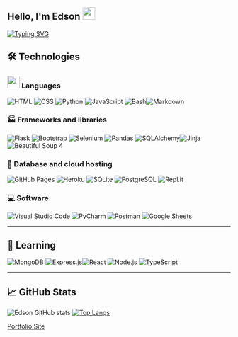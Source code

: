 ## Hello, I'm Edson <img src="https://media.giphy.com/media/hvRJCLFzcasrR4ia7z/giphy.gif" width="28">

[![Typing SVG](https://readme-typing-svg.herokuapp.com?font=Victor+Mono&color=%230DA90A&size=36&width=600&height=400&lines=Welcome+to+my+Profile;Self-taught+Developer;Currently+learning+MERN+stack;Former+Chef;Gamer)](https://git.io/typing-svg)


## 🛠 Technologies

### <img src="https://media.giphy.com/media/juua9i2c2fA0AIp2iq/giphy.gif?cid=ecf05e47b68o7om0bh92pzvnz6jr1qmju8k1y15aoxl799ol&rid=giphy.gif&ct=s" width="28">  Languages
<img alt="HTML" src="https://img.shields.io/badge/HTML-E34F26.svg?logo=html5&logoColor=white"></a> <img alt="CSS" src="https://img.shields.io/badge/CSS-1572B6.svg?logo=css3&logoColor=white"></a> <img alt="Python" src="https://img.shields.io/badge/Python-14354C.svg?logo=python&logoColor=white"></a>  <img alt="JavaScript" src="https://img.shields.io/badge/JavaScript-F7DF1E.svg?logo=javascript&logoColor=black"></a> <img alt="Bash" src="https://img.shields.io/badge/Bash-121011.svg?logo=gnu-bash&logoColor=white"></a><img alt="Markdown" src="https://img.shields.io/badge/Markdown-000000.svg?logo=markdown&logoColor=white"></a>


### 🏭 Frameworks and libraries 
<img alt="Flask" src="https://img.shields.io/badge/-Flask-E8E8E8?logo=flask&logoColor=black"></a> <img alt="Bootstrap" src="https://img.shields.io/badge/Bootstrap-7952B3.svg?logo=bootstrap&logoColor=white"></a> <img alt="Selenium" src ="https://img.shields.io/badge/Selenium-4ea94b.svg?logo=selenium&logoColor=white"></a> <img alt="Pandas" src="https://img.shields.io/badge/Pandas-150458.svg?logo=pandas&logoColor=white"></a> <img alt="SQLAlchemy" src ="https://img.shields.io/badge/SQLAlchemy-F00000.svg?logo=mysql&logoColor=white"></a><img alt="Jinja" src="https://img.shields.io/badge/Jinja-404d59.svg?logo=jinja&logoColor=white"></a> <img alt="Beautiful Soup 4" src="https://img.shields.io/badge/Beautiful Soup-1793D1.svg?logo=deepnote&logoColor=white"></a>

### 🏢 Database and cloud hosting
<img alt="GitHub Pages" src="https://img.shields.io/badge/GitHub%20Pages-327FC7.svg?logo=github&logoColor=white"></a> <img alt="Heroku" src="https://img.shields.io/badge/Heroku-430098.svg?logo=heroku&logoColor=white"></a> <img alt="SQLite" src ="https://img.shields.io/badge/SQLite-07405e.svg?logo=sqlite&logoColor=white"></a> <img alt="PostgreSQL" src ="https://img.shields.io/badge/PostgreSQL-316192.svg?logo=postgresql&logoColor=white"></a> <img alt="Repl.it" src="https://img.shields.io/badge/Repl.it-0D101E.svg?logo=Replit&logoColor=white"></a>


### 💻 Software 
<img alt="Visual Studio Code" src="https://img.shields.io/badge/Visual%20Studio%20Code-0078d7.svg?logo=visual-studio-code&logoColor=white"></a> <img alt="PyCharm" src="https://img.shields.io/badge/PyCharm-010101.svg?logo=pycharm&logoColor=white"></a> <img alt="Postman" src="https://img.shields.io/badge/Postman-FF6C37?logo=postman&logoColor=white"></a> <img alt="Google Sheets" src="https://img.shields.io/badge/Google%20Sheets-34A853.svg?logo=google%20sheets&logoColor=white"></a>

---
## 🎒 Learning
<img alt="MongoDB" src ="https://img.shields.io/badge/MongoDB-4ea94b.svg?logo=mongodb&logoColor=white"></a>  <img alt="Express.js" src="https://img.shields.io/badge/Express.js-404d59.svg?logo=express&logoColor=white"></a><img alt="React" src="https://img.shields.io/badge/React-20232a.svg?logo=react&logoColor=%2361DAFB"></a>  <img alt="Node.js" src="https://img.shields.io/badge/Node.js-43853D.svg?logo=node.js&logoColor=white"></a> <img alt="TypeScript" src="https://img.shields.io/badge/TypeScript-007ACC.svg?logo=typescript&logoColor=white"></a>

---

## 📈 GitHub Stats
![Edson GitHub stats](https://github-readme-stats.vercel.app/api?username=EBR-code&show_icons=true&theme=tokyonight)
[![Top Langs](https://github-readme-stats.vercel.app/api/top-langs/?username=EBR-code&layout=compact)](https://github.com/anuraghazra/github-readme-stats&theme=tokyonight)




[Portfolio Site](https://edson-ragas.herokuapp.com/ "Edson Ragas's Portfolio Site")
